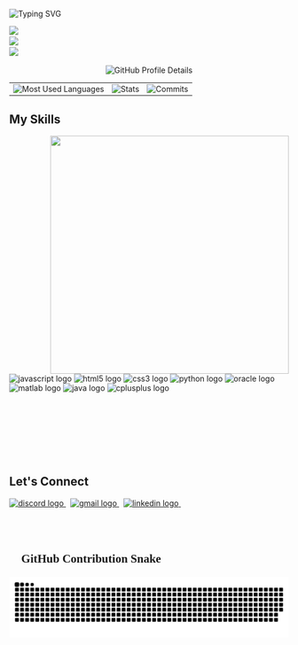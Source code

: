 

<p align="left">
<img src="https://readme-typing-svg.demolab.com?font=Pacifico&size=31&height=70&pause=5000&color=F7F7F7&width=435&lines=Hi+there+%F0%9F%91%8B+I'm+Disha" alt="Typing SVG" />
 <div style="line-space:1;">
  <img src="https://readme-typing-svg.demolab.com?font=Fira+Code&pause=4000&color=F7F7F7&width=435&lines=~+Third-year+CSE+student+%F0%9F%8E%93" />
  <br>
   <img src="https://readme-typing-svg.demolab.com?font=Fira+Code&pause=4000&color=F7F7F7&width=435&lines=~+Exploring+data+science+%26+beyond+%F0%9F%93%8A" />
  <br>
  <img src="https://readme-typing-svg.demolab.com?font=Fira+Code&pause=4000&color=F7F7F7&width=449&lines=~+Breaking+problems+,+not+promises+%F0%9F%98%8E" />
 </div>
</p>



<!-- GitHub Profile Summary Cards -->
<!-- Profile Summary Card (Full Width) -->
<p align="center">
  <img src="https://github-profile-summary-cards.vercel.app/api/cards/profile-details?username=disha9213&theme=github_dark" alt="GitHub Profile Details" />
</p>

<!-- Three Cards in a Row -->
<table>
  <tr>
    <td>
      <img src="https://github-profile-summary-cards.vercel.app/api/cards/most-commit-language?username=disha9213&theme=github_dark" alt="Most Used Languages" />
    </td>
    <td>
      <img src="https://github-profile-summary-cards.vercel.app/api/cards/stats?username=disha9213&theme=github_dark" alt="Stats" />
    </td>
    <td>
      <img src="https://github-profile-summary-cards.vercel.app/api/cards/productive-time?username=disha9213&theme=github_dark&utcOffset=8" alt="Commits" />
    </td>
  </tr>
</table>





<!-- Tech Stack Icons -->

<div  style="margin-right:2 rem; align:left" >
 <h2>My Skills</h2>
<!-- <img src="https://readme-typing-svg.demolab.com?font=Segoe+UI&size=31&height=70&pause=6000&color=F7F7F7&width=435&lines=My+Skills" alt="Typing SVG" />
 <br> -->
 <!-- Animated Gif 1-->
<img align="right" height="430" width="430"  style="border-radius:10 px" src="https://i.pinimg.com/originals/ee/e0/c1/eee0c1dc806da44930fc6eb26b94a737.gif" />
 
  <img src="https://cdn.jsdelivr.net/gh/devicons/devicon/icons/javascript/javascript-original.svg" height="40" width="40"  alt="javascript logo" />
  
  <img src="https://cdn.jsdelivr.net/gh/devicons/devicon/icons/html5/html5-original.svg" height="40" width="40"  alt="html5 logo" />

  <img src="https://cdn.jsdelivr.net/gh/devicons/devicon/icons/css3/css3-original.svg" height="40" width="40"  alt="css3 logo" />

  <img src="https://cdn.jsdelivr.net/gh/devicons/devicon/icons/python/python-original.svg" height="40" width="40"  alt="python logo" />

  <img src="https://cdn.jsdelivr.net/gh/devicons/devicon/icons/oracle/oracle-original.svg" height="40" width="40"  alt="oracle logo" />
 
  <img src="https://cdn.jsdelivr.net/gh/devicons/devicon/icons/matlab/matlab-original.svg" height="40" width="40"  alt="matlab logo" />

  <img src="https://cdn.jsdelivr.net/gh/devicons/devicon/icons/java/java-original.svg" height="40" width="40"  alt="java logo" />

  <img src="https://cdn.jsdelivr.net/gh/devicons/devicon/icons/cplusplus/cplusplus-original.svg" height="40" width="40"  alt="cplusplus logo" />
</div>
<br>
<br>
<br>
<br>
<br>
<br>
<br>

<!-- Social Links -->
<div align="left">
 <h2>Let's Connect</h2>
<!-- <img src="https://readme-typing-svg.demolab.com?font=Pacifico&size=31&height=70&pause=6000&color=F7F7F7&width=435&lines=Let's+Connect" alt="Typing SVG" /> -->
<a href="https://discord.com/users/disha_19903" target="_blank">
  <img src="https://img.shields.io/static/v1?message=Discord&logo=discord&label=&color=7289DA&logoColor=white&labelColor=&style=for-the-badge" height="35" alt="discord logo" />
</a>&nbsp
  <a href="mailto:dishap9213@gmail.com" target="_blank">
    <img src="https://img.shields.io/static/v1?message=Gmail&logo=gmail&label=&color=D14836&logoColor=white&labelColor=&style=for-the-badge" height="35" alt="gmail logo" />
  </a>&nbsp
  <a href="https://www.linkedin.com/in/disha-prajapati-06681a311/" target="_blank">
    <img src="https://img.shields.io/static/v1?message=LinkedIn&logo=linkedin&label=&color=0077B5&logoColor=white&labelColor=&style=for-the-badge" height="35" alt="linkedin logo" />
  </a>&nbsp
</div>



<br>
<br>
<br clear="both" />
<!-- GitHub Contribution Snake -->
<div>
<!--  <img src="https://readme-typing-svg.demolab.com?font=Pacifico&size=31&height=70&pause=6000&color=F7F7F7&width=435&lines=%F0%9F%90%8D+Github+Contribution+Snake" alt="Typing SVG" /> -->
  <h2  style="font-family: Pacifico, cursive;">🐍 <b>GitHub Contribution Snake</b></h2>
  <img src="https://raw.githubusercontent.com/disha9213/disha9213/output/github-contribution-grid-snake-dark.svg" alt="GitHub Contribution Snake" style="margin-top:2px;"/>
</div>



